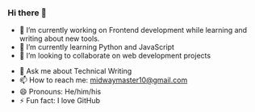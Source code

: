 ### Hi there 👋

<!--
**john-walter-munene/john-walter-munene** is a ✨ _special_ ✨ repository because its `README.md` (this file) appears on your GitHub profile.

Here are some ideas to get you started: -->

- 🔭 I’m currently working on Frontend development while learning and writing about new tools.
- 🌱 I’m currently learning Python and JavaScript
- 👯 I’m looking to collaborate on web development projects
<!-- - 🤔 I’m looking for help with ...-->
- 💬 Ask me about Technical Writing
- 📫 How to reach me: midwaymaster10@gmail.com
- 😄 Pronouns: He/him/his
- ⚡ Fun fact: I love GitHub



